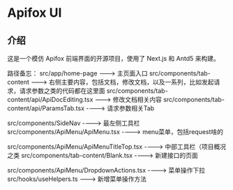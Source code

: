 # Apifox UI

## 介绍

这是一个模仿 Apifox 前端界面的开源项目，使用了 Next.js 和 Antd5 来构建。


路径备忘：
src/app/home-page  ---> 主页面入口
src/components/tab-content   --->   右侧主要内容，包括文档，修改文档，以及一系列，比如发起请求，请求参数之类的代码都在这里面
src/components/tab-content/api/ApiDocEditing.tsx  --->   修改文档相关内容
src/components/tab-content/api/ParamsTab.tsx   ---->  请求参数相关Tab

src/components/SideNav   ---->  最左侧工具栏
src/components/ApiMenu/ApiMenu.tsx   ----> menu菜单，包括request啥的

src/components/ApiMenu/ApiMenuTitleTop.tsx   ---->  中部工具栏（项目概况之类
src/components/tab-content/Blank.tsx      ---->  新建接口的页面

src/components/ApiMenu/DropdownActions.tsx  ----> 菜单操作下拉
src/hooks/useHelpers.ts     --->  新增菜单操作方法